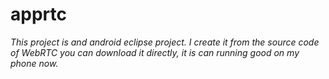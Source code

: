 # apprtc
*This project is and android eclipse project. I create it from the source code of WebRTC*
*you can download it directly, it is can running good on my phone now.*
